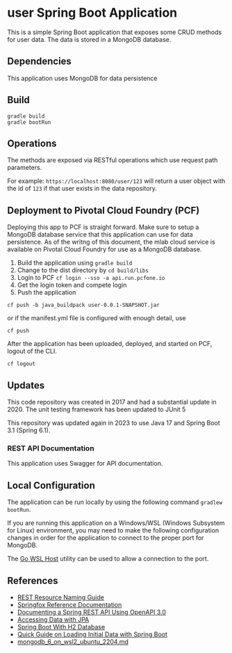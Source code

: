 # user Spring Boot Application
This is a simple Spring Boot application that exposes some CRUD methods for user data.  The data is stored in a MongoDB database.

## Dependencies
This application uses MongoDB for data persistence
## Build
```aidl
gradle build
gradle bootRun
```

## Operations
The methods are exposed via RESTful operations which use request path parameters.

For example: 
`https://localhost:8080/user/123` 
will return a user object with the id of `123` if that user exists in the data repository.

## Deployment to Pivotal Cloud Foundry (PCF)

Deploying this app to PCF is straight forward.  Make sure to setup a MongoDB database service that this application can use for data persistence.  As of the writng of this document, the mlab cloud service is available on Pivotal Cloud Foundry for use as a MongoDB database.
1.  Build the application using `gradle build`
2.  Change to the dist directory by `cd build/libs`
3.  Login to PCF `cf login --sso -a api.run.pcfone.io`
4.  Get the login token and compete login
5.  Push the application

```
cf push -b java_buildpack user-0.0.1-SNAPSHOT.jar
```
or if the manifest.yml file is configured with enough detail, use 
```aidl
cf push
```
After the application has been uploaded, deployed, and started on PCF, logout of the CLI.
```aidl
cf logout
```

## Updates

This code repository was created in 2017 and had a substantial update in 2020.  The unit testing framework has been updated to JUnit 5

This repository was updated again in 2023 to use Java 17 and Spring Boot 3.1 (Spring 6.1).

### REST API Documentation

This application uses Swagger for API documentation.

## Local Configuration

The application can be run locally by using the following command `gradlew bootRun`.

If you are running this application on a Windows/WSL (Windows Subsystem for Linux) environment, you may need to make the following configuration changes in order for the application to connect to the proper port for MongoDB.

The [Go WSL Host](https://github.com/shayne/go-wsl2-host) utility can be used to allow a connection to the port.


## References

- [REST Resource Naming Guide](https://restfulapi.net/resource-naming/)
- [Springfox Reference Documentation](https://springfox.github.io/springfox/docs/current/)
- [Documenting a Spring REST API Using OpenAPI 3.0](https://www.baeldung.com/spring-rest-openapi-documentation)
- [Accessing Data with JPA](https://spring.io/guides/gs/accessing-data-jpa)
- [Spring Boot With H2 Database](https://www.baeldung.com/spring-boot-h2-database)
- [Quick Guide on Loading Initial Data with Spring Boot](https://www.baeldung.com/spring-boot-data-sql-and-schema-sql)
- [mongodb_6_on_wsl2_ubuntu_2204.md](https://gist.github.com/leobeeson/8ac8c8ddbb0a704af26e4bd153658bde)